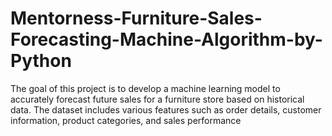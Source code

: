 # Mentorness-Furniture-Sales-Forecasting-Machine-Algorithm-by-Python
The goal of this project is to develop a machine learning model to accurately forecast future sales for a furniture store based on historical data. The dataset includes various features such as order details, customer information, product categories, and sales performance
